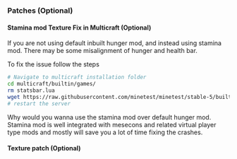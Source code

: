 ### Patches (Optional)

#### Stamina mod Texture Fix in Multicraft (Optional)

If you are not using default inbuilt hunger mod, and instead using stamina mod. There may be some misalignment of hunger and health bar.

To fix the issue follow the steps

````bash
# Navigate to multicraft installation folder
cd multicraft/builtin/games/
rm statsbar.lua
wget https://raw.githubusercontent.com/minetest/minetest/stable-5/builtin/game/statbars.lua
# restart the server
````

Why would you wanna use the stamina mod over default hunger mod. Stamina mod is well integrated with mesecons and related virtual player type mods and mostly will save you a lot of time fixing the crashes.

#### Texture patch (Optional)

